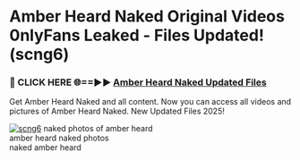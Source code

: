 # Amber Heard Naked Original Videos 0nlyFans Leaked - Files Updated! (scng6)

<h3>🔴 CLICK HERE 🌐==►► <a href="https://tinyurl.com/up5wt9bj" rel="nofollow">Amber Heard Naked Updated Files</a></h3>

Get Amber Heard Naked and all content. Now you can access all videos and pictures of Amber Heard Naked. New Updated Files 2025!

[![scng6](https://i.imgur.com/ABiUzMV.gif)](https://tinyurl.com/up5wt9bj)
naked photos of amber heard<br>
amber heard naked photos<br>
naked amber heard